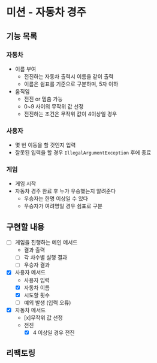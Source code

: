 # 미션 - 자동차 경주

## 기능 목록
### 자동차
- 이름 부여
  - 전진하는 자동차 출력시 이름을 같이 출력
  - 이름은 쉼표를 기준으로 구분하며, 5자 이하
- 움직임
  - 전진 or 멈춤 가능
  - 0~9 사이의 무작위 값 선정
  - 전진하는 조건은 무작위 값이 4이상일 경우


### 사용자
- 몇 번 이동을 할 것인지 입력
- 잘못된 입력을 할 경우 `IllegalArgumentException` 후에 종료

### 게임
- 게임 시작
- 자동차 경주 완료 후 누가 우승했는지 알려준다
  - 우승자는 한명 이상일 수 있다
  - 우승자가 여려명일 경우 쉼표로 구분

## 구현할 내용
- [ ] 게임을 진행하는 메인 메서드
  - 결과 출력
  - [ ] 각 차수별 실행 결과
  - [ ] 우승자 결과
- [x] 사용자 메서드
  - 사용자 입력
  - [x] 자동차 이름
  - [x] 시도할 횟수
  - [ ] 예외 발생 (입력 오류)
- [x] 자동차 메서드
  - [x]무작위 값 선정
  - 전진
    - [x] 4 이상일 경우 전진

## 리팩토링